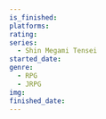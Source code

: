 ```yaml
---
is_finished:
platforms:
rating:
series:
  - Shin Megami Tensei
started_date:
genre:
  - RPG
  - JRPG
img:
finished_date:
---
```


